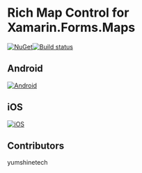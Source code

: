 # Rich Map Control for Xamarin.Forms.Maps
[![NuGet](https://img.shields.io/nuget/v/TK.CustomMap.svg?label=NuGet)](https://www.nuget.org/packages/TK.CustomMap/)[![Build status](https://ci.appveyor.com/api/projects/status/t3rlse4w5omu44sy?svg=true)](https://ci.appveyor.com/project/TorbenK/tk-custommap)

## Android

[![Android](http://i.imgur.com/HDrntbk.png)](https://youtu.be/tmIxX3LVSic "Android")

## iOS

[![iOS](http://i.imgur.com/q8uuh7q.png)](https://youtu.be/yJoCVe7t7e4 "iOS")

## Contributors

yumshinetech

